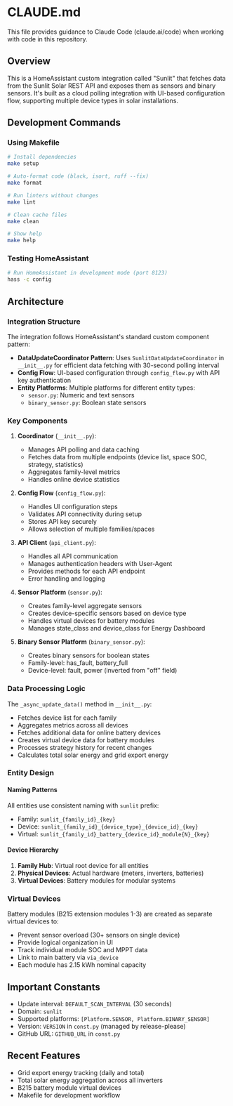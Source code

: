 # CLAUDE.md

This file provides guidance to Claude Code (claude.ai/code) when working with code in this repository.

## Overview

This is a HomeAssistant custom integration called "Sunlit" that fetches data from the Sunlit Solar REST API and exposes them as sensors and binary sensors. It's built as a cloud polling integration with UI-based configuration flow, supporting multiple device types in solar installations.

## Development Commands

### Using Makefile

```bash
# Install dependencies
make setup

# Auto-format code (black, isort, ruff --fix)
make format

# Run linters without changes
make lint

# Clean cache files
make clean

# Show help
make help
```

### Testing HomeAssistant

```bash
# Run HomeAssistant in development mode (port 8123)
hass -c config
```

## Architecture

### Integration Structure

The integration follows HomeAssistant's standard custom component pattern:

- **DataUpdateCoordinator Pattern**: Uses `SunlitDataUpdateCoordinator` in `__init__.py` for efficient data fetching with 30-second polling interval
- **Config Flow**: UI-based configuration through `config_flow.py` with API key authentication
- **Entity Platforms**: Multiple platforms for different entity types:
  - `sensor.py`: Numeric and text sensors
  - `binary_sensor.py`: Boolean state sensors

### Key Components

1. **Coordinator** (`__init__.py`):

   - Manages API polling and data caching
   - Fetches data from multiple endpoints (device list, space SOC, strategy, statistics)
   - Aggregates family-level metrics
   - Handles online device statistics

2. **Config Flow** (`config_flow.py`):

   - Handles UI configuration steps
   - Validates API connectivity during setup
   - Stores API key securely
   - Allows selection of multiple families/spaces

3. **API Client** (`api_client.py`):

   - Handles all API communication
   - Manages authentication headers with User-Agent
   - Provides methods for each API endpoint
   - Error handling and logging

4. **Sensor Platform** (`sensor.py`):

   - Creates family-level aggregate sensors
   - Creates device-specific sensors based on device type
   - Handles virtual devices for battery modules
   - Manages state_class and device_class for Energy Dashboard

5. **Binary Sensor Platform** (`binary_sensor.py`):
   - Creates binary sensors for boolean states
   - Family-level: has_fault, battery_full
   - Device-level: fault, power (inverted from "off" field)

### Data Processing Logic

The `_async_update_data()` method in `__init__.py`:

- Fetches device list for each family
- Aggregates metrics across all devices
- Fetches additional data for online battery devices
- Creates virtual device data for battery modules
- Processes strategy history for recent changes
- Calculates total solar energy and grid export energy

### Entity Design

#### Naming Patterns

All entities use consistent naming with `sunlit` prefix:

- Family: `sunlit_{family_id}_{key}`
- Device: `sunlit_{family_id}_{device_type}_{device_id}_{key}`
- Virtual: `sunlit_{family_id}_battery_{device_id}_module{N}_{key}`

#### Device Hierarchy

1. **Family Hub**: Virtual root device for all entities
2. **Physical Devices**: Actual hardware (meters, inverters, batteries)
3. **Virtual Devices**: Battery modules for modular systems

### Virtual Devices

Battery modules (B215 extension modules 1-3) are created as separate virtual devices to:

- Prevent sensor overload (30+ sensors on single device)
- Provide logical organization in UI
- Track individual module SOC and MPPT data
- Link to main battery via `via_device`
- Each module has 2.15 kWh nominal capacity

## Important Constants

- Update interval: `DEFAULT_SCAN_INTERVAL` (30 seconds)
- Domain: `sunlit`
- Supported platforms: `[Platform.SENSOR, Platform.BINARY_SENSOR]`
- Version: `VERSION` in `const.py` (managed by release-please)
- GitHub URL: `GITHUB_URL` in `const.py`

## Recent Features

- Grid export energy tracking (daily and total)
- Total solar energy aggregation across all inverters
- B215 battery module virtual devices
- Makefile for development workflow
